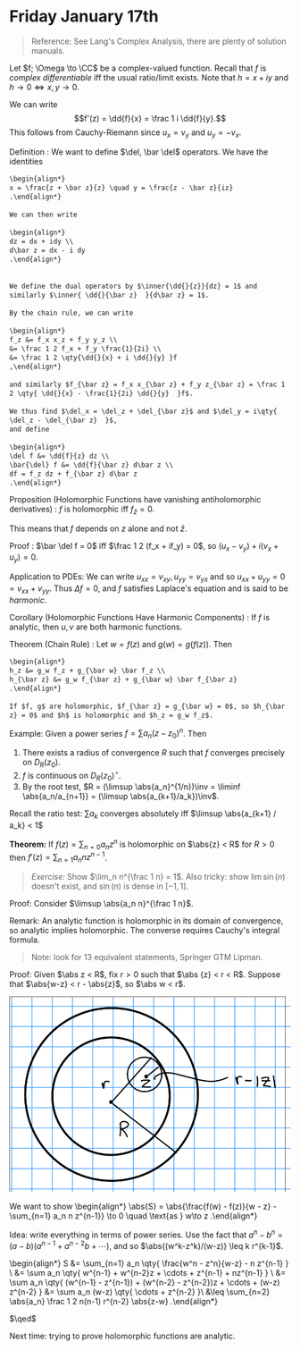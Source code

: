 # Friday January 17th

> Reference:
> See Lang's Complex Analysis, there are plenty of solution manuals.

Let $f; \Omega \to \CC$ be a complex-valued function.
Recall that $f$ is *complex differentiable* iff the usual ratio/limit exists.
Note that $h = x+iy$ and $h\to 0 \iff x,y\to 0$.

We can write $$f'(z) = \dd{f}{x} = \frac 1 i \dd{f}{y}.$$
This follows from Cauchy-Riemann since $u_x = v_y$ and $u_y = -v_x$.

Definition
: We want to define $\del, \bar \del$ operators.
	We have the identities

	\begin{align*}
	x = \frac{z + \bar z}{z} \quad y = \frac{z - \bar z}{iz}
	.\end{align*}

	We can then write

	\begin{align*}
	dz = dx + idy \\
	d\bar z = dx - i dy
	.\end{align*}


	We define the dual operators by $\inner{\dd{}{z}}{dz} = 1$ and similarly $\inner{ \dd{}{\bar z}  }{d\bar z} = 1$.

	By the chain rule, we can write

	\begin{align*}
	f_z &= f_x x_z + f_y y_z \\
	&= \frac 1 2 f_x + f_y \frac{1}{2i} \\
	&= \frac 1 2 \qty{\dd{}{x} + i \dd{}{y} }f 
	,\end{align*}

	and similarly $f_{\bar z} = f_x x_{\bar z} + f_y z_{\bar z} = \frac 1 2 \qty{ \dd{}{x} - \frac{1}{2i} \dd{}{y}  }f$.

	We thus find $\del_x = \del_z + \del_{\bar z}$ and $\del_y = i\qty{ \del_z - \del_{\bar z}  }$,
	and define

	\begin{align*}
	\del f &= \dd{f}{z} dz \\
	\bar{\del} f &= \dd{f}{\bar z} d\bar z \\
	df = f_z dz + f_{\bar z} d\bar z
	.\end{align*}

Proposition (Holomorphic Functions have vanishing antiholomorphic derivatives)
: 	$f$ is holomorphic iff $f_{\bar z} = 0$.

This means that $f$ depends on $z$ alone and not $\bar z$.

Proof
: $\bar \del f = 0$ iff $\frac 1 2 (f_x + if_y) = 0$, so $(u_x  - v_y) + i (v_x + u_y) = 0$.

Application to PDEs:
We can write $u_{xx} = v_{xy}, u_{yy} = v_{yx}$ and so $u_{xx} + u_{yy} = 0 = v_{xx} + v_{yy}$.
Thus $\Delta f = 0$, and $f$ satisfies Laplace's equation and is said to be *harmonic*.

Corollary (Holomorphic Functions Have Harmonic Components)
: 	If $f$ is analytic, then $u, v$ are both harmonic functions.

Theorem (Chain Rule)
: 	Let $w = f(z)$ and $g(w) = g(f(z))$.
	Then

	\begin{align*}
	h_z &= g_w f_z + g_{\bar w} \bar f_z \\
	h_{\bar z} &= g_w f_{\bar z} + g_{\bar w} \bar f_{\bar z}
	.\end{align*}

	If $f, g$ are holomorphic, $f_{\bar z} = g_{\bar w} = 0$, so $h_{\bar z} = 0$ and $h$ is holomorphic and $h_z = g_w f_z$.

Example:
Given a power series $f=\sum a_n (z- z_0)^n$.
Then

1. There exists a radius of convergence $R$ such that $f$ converges precisely on $D_R(z_0)$.
2. $f$ is continuous on $D_R(z_0)^\circ$.
3. By the root test, $R = (\limsup \abs{a_n}^{1/n})\inv = \liminf \abs{a_n/a_{n+1}} = (\limsup \abs{a_{k+1}/a_k})\inv$.

Recall the ratio test: $\sum a_k$ converges absolutely iff $\limsup \abs{a_{k+1} / a_k} < 1$

**Theorem:**
If $f(z) = \sum_{n=0} a_n z^n$ is holomorphic on $\abs{z} < R$ for $R> 0$ then $f'(z) = \sum_{n=1} a_n n z^{n-1}$.

> *Exercise:*
> Show $\lim_n n^{\frac 1 n} =  1$.
> Also tricky: show $\lim \sin(n)$ doesn't exist, and $\sin(n)$ is dense in $[-1, 1]$.

Proof:
Consider $\limsup \abs{a_n n}^{\frac 1 n}$.

Remark:
An analytic function is holomorphic in its domain of convergence, so analytic implies holomorphic.
The converse requires Cauchy's integral formula.

> Note: look for 13 equivalent statements, Springer GTM Lipman.

Proof:
Given $\abs z < R$, fix $r>0$ such that $\abs {z} < r < R$.
Suppose that $\abs{w-z} < r - \abs{z}$, so $\abs w < r$.

![Image](figures/2020-01-17-14:14.png)

We want to show 
\begin{align*}
\abs{S} = \abs{\frac{f(w) - f(z)}{w - z} - \sum_{n=1} a_n n z^{n-1}} \to 0 \quad \text{as } w\to z
.\end{align*}

Idea: write everything in terms of power series.
Use the fact that $a^n - b^n = (a-b)(a^{n-1} + a^{n-2}b + \cdots)$, and so $\abs{(w^k-z^k)/(w-z)} \leq k r^{k-1}$.

\begin{align*}
S 
&= \sum_{n=1} a_n \qty{ \frac{w^n - z^n}{w-z} - n z^{n-1}  } \\
&= \sum a_n \qty{ w^{n-1} + w^{n-2}z + \cdots + z^{n-1} + nz^{n-1} } \\
&=  \sum a_n \qty{ (w^{n-1} - z^{n-1}) + (w^{n-2} - z^{n-2})z + \cdots + (w-z) z^{n-2} }
&= \sum a_n (w-z) \qty{ \cdots + z^{n-2} }\\
&\leq \sum_{n=2} \abs{a_n} \frac 1 2 n(n-1) r^{n-2} \abs{z-w}
.\end{align*}

$\qed$

Next time: trying to prove holomorphic functions are analytic.
